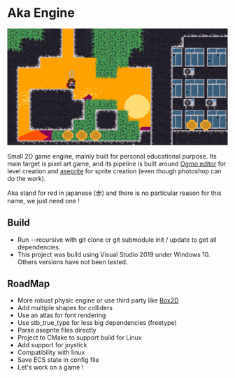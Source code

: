 # Aka Engine

![Image](asset/screenshots/output.jpg)

Small 2D game engine, mainly built for personal educational purpose. Its main target is pixel art game, and its pipeline is built around [Ogmo editor](https://ogmo-editor-3.github.io/) for level creation and [aseprite](https://www.aseprite.org/) for sprite creation (even though photoshop can do the work).

Aka stand for red in japanese (赤) and there is no particular reason for this name, we just need one !

## Build
-   Run --recursive with git clone or git submodule init / update to get all dependencies.
-   This project was build using Visual Studio 2019 under Windows 10. Others versions have not been tested.

## RoadMap
-   More robust physic engine or use third party like [Box2D](https://box2d.org/)
-   Add multiple shapes for colliders
-   Use an atlas for font rendering
-   Use stb_true_type for less big dependencies (freetype)
-   Parse aseprite files directly
-   Project to CMake to support build for Linux
-   Add support for joystick
-   Compatibility with linux
-   Save ECS state in config file
-   Let's work on a game !
